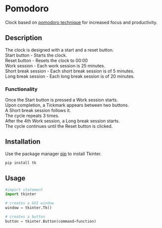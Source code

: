# Pomodoro
Clock based on [pomodoro technique](https://en.wikipedia.org/wiki/Pomodoro_Technique) for increased focus and productivity.

## Description
The clock is designed with a start and a reset button.\
Start button - Starts the clock.\
Reset button - Resets the clock to 00:00 \
Work session - Each work session is 25 minutes.\
Short break session - Each short break session is of 5 minutes.\
Long break session - Each long break session is of 20 minutes.

### Functionality
Once the Start button is pressed a Work session starts.\
Upon completion, a Tickmark appears between two buttons. \
A Short break session follows it. \
The cycle repeats 3 times. \
After the 4th Work session, a Long break session starts. \
The cycle continues until the Reset button is clicked.

## Installation

Use the package manager [pip](https://pip.pypa.io/en/stable/) to install Tkinter.

```bash
pip install tk
```

## Usage

```python
#import statement
import tkinter

# creates a GUI window
window = tkinter.Tk()

# creates a button
button = tkinter.Button(command=function)
```
